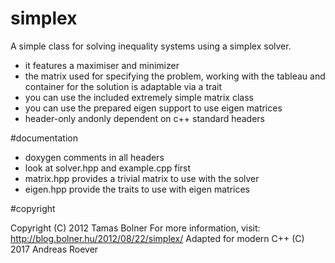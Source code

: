# simplex

A simple class for solving inequality systems using a simplex solver.

- it features a maximiser and minimizer
- the matrix used for specifying the problem, working with the tableau and container for the
  solution is adaptable via a trait
- you can use the included extremely simple matrix class
- you can use the prepared eigen support to use eigen matrices
- header-only andonly dependent on c++ standard headers

#documentation

- doxygen comments in all headers
- look at solver.hpp and example.cpp first
- matrix.hpp provides a trivial matrix to use with the solver
- eigen.hpp provide the traits to use with eigen matrices

#copyright

Copyright (C) 2012  Tamas Bolner For more information, visit: http://blog.bolner.hu/2012/08/22/simplex/
Adapted for modern C++ (C) 2017 Andreas Roever
